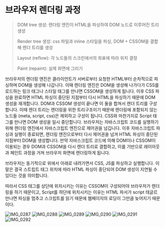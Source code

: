 # 브라우저 렌더링 과정

> DOM tree 생성: 렌더링 엔진이 HTML을 파싱하여 DOM 노드로 이루어진 트리 생성
>
> Render tree 생성: css 파일과 inline 스타일을 파싱, DOM + CSSOM을 결합해 렌더 트리를 생성
>
> Layout (reflow): 각 노드들의 스크린에서의 좌표에 따라 위치 결정
>
> Paint (repaint): 실제 화면에 그리기


브라우저의 렌더링 엔진은 클라이언트가 서버로부터 요청한 HTML부터 순차적으로 파싱하며 DOM을 생성해 나갑니다. 
이때 렌더링 엔진은 DOM을 생성해 나가다가 CSS를 로드하는 링크 태그나 스타일 태그를 만나면 CSSOM을 생성하게 됩니다.
이후 CSS 파싱을 완료하면 HTML 파싱이 중단된 지점부터 다시 HTML을 파싱하기 때문에 DOM 생성을 재개합니다. 
DOM과 CSSOM 생성이 끝나면 이 둘을 합쳐서 렌더 트리를 구성합니다.
이때 렌더 트리는 렌더링을 위한 트리구조이기 때문에 렌더링에 포함되지 않는 노드들 (meta, script, css)은 제외하고 구성이 됩니다.
CSS와 마찬가지로 Script 태그를 만나면 DOM 생성을 일시 중단합니다.
브라우저는 자바스크립트 코드를 실행하기 위해 렌더링 엔진에서 자바스크립트 엔진으로 제어권을 넘깁니다. 이후 자바스크립트 파싱과 실행이 종료되면, 렌더링 엔진으로부터 다시 제어권을 넘겨 HTML 파싱이 중단된 지점부터 DOM을 생성합니다.
만약 자바스크립트 코드에 의해 DOM이나 CSSOM이 이용되는 경우 DOM과 CSSOM을 다시 렌더 트리로 결합하고, 이를 기반으로 레이아웃과 페인트 과정을 거쳐 브라우저 화면에 렌더링하게 됩니다.

브라우저는 동기적으로 위에서 아래로 내려가면서 CSS, JS를 파싱하고 실행합니다. 이 말은 결국 스트립트 태그 위치에 따라 HTML 파싱이 중단되어 DOM 생성이 지연될 수 있다는 것을 의미합니다.

따라서 CSS 태그를 상단에 위치시키는 이유는 CSSOM이 구성되어야 브라우저가 렌더링을 하기 때문이고, Script를 하단에 위치시키는 이유는 HTML 파서가 script 태글르 만나면 파싱을 멈추고 스크립트를 읽기 때문에 웹페이지의 로딩이 그만큼 늦어지기 때문이다.





![IMG_0287](https://user-images.githubusercontent.com/69200669/143768199-56fc523c-d712-4443-89ec-c684f920dad8.jpg)
![IMG_0288](https://user-images.githubusercontent.com/69200669/143768197-b705ce7e-a378-48f9-a627-35a1dd064eb5.jpg)
![IMG_0289](https://user-images.githubusercontent.com/69200669/143768195-062d5966-1799-4ac0-a59e-bf8097733a04.jpg)
![IMG_0290](https://user-images.githubusercontent.com/69200669/143768192-a2ea788f-f816-47d3-9350-d1ca324ed032.jpg)
![IMG_0291](https://user-images.githubusercontent.com/69200669/143768190-f68205b0-b629-4aa7-bbec-2d8985d464d5.jpg)
![IMG_0292](https://user-images.githubusercontent.com/69200669/143768188-6bd71511-9088-45aa-ae2a-7f7a035a6add.jpg)
